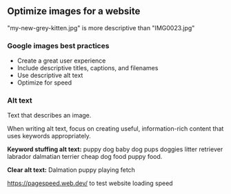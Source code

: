 ## Optimize images for a website

"my-new-grey-kitten.jpg" is more descriptive than "IMG0023.jpg"


### Google images best practices
- Create a great user experience
- Include descriptive titles, captions, and filenames
- Use descriptive alt text
- Optimize for speed


### Alt text
Text that describes an image.

When writing alt text, focus on creating useful, information-rich content that uses keywords appropriately. 

**Keyword stuffing alt text:**
puppy dog baby dog pups doggies litter retriever labrador dalmatian terrier cheap dog food puppy food.

**Clear alt text:**
Dalmation puppy playing fetch


https://pagespeed.web.dev/
to test website loading speed






